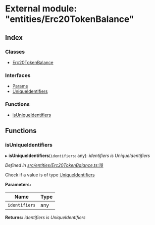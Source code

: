 # External module: "entities/Erc20TokenBalance"

## Index

### Classes

- [Erc20TokenBalance](../classes/_entities_erc20tokenbalance_.erc20tokenbalance.md)

### Interfaces

- [Params](../interfaces/_entities_erc20tokenbalance_.params.md)
- [UniqueIdentifiers](../interfaces/_entities_erc20tokenbalance_.uniqueidentifiers.md)

### Functions

- [isUniqueIdentifiers](_entities_erc20tokenbalance_.md#isuniqueidentifiers)

## Functions

### isUniqueIdentifiers

▸ **isUniqueIdentifiers**(`identifiers`: any): _identifiers is UniqueIdentifiers_

_Defined in [src/entities/Erc20TokenBalance.ts:18](https://github.com/PolymathNetwork/polymath-sdk/blob/d34930f/src/entities/Erc20TokenBalance.ts#L18)_

Check if a value is of type [UniqueIdentifiers](../interfaces/_entities_erc20tokenbalance_.uniqueidentifiers.md)

**Parameters:**

| Name          | Type |
| ------------- | ---- |
| `identifiers` | any  |

**Returns:** _identifiers is UniqueIdentifiers_
